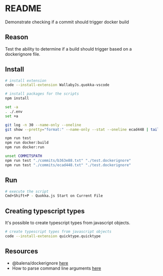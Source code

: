 # README

Demonstrate checking if a commit should trigger docker build  

## Reason

Test the ability to determine if a build should trigger based on a dockerignore file.  

## Install

```sh
# install extension
code --install-extension WallabyJs.quokka-vscode
```

```sh
# install packages for the scripts
npm install

set -a  
. ./.env
set +a

git log -n 30 --name-only --oneline                              
git show --pretty="format:" --name-only --stat --oneline ecad448 | tail -n +2 > "./commits/ecad448.txt"

npm run test         
npm run docker:build         
npm run docker:run

unset COMMITSPATH   
npm run test "./commits/b363e88.txt" "./test.dockerignore"     
npm run test "./commits/ecad448.txt" "./test.dockerignore"    
```

## Run

```sh
# execute the script
Cmd+Shift+P - Quokka.js Start on Current File
```

## Creating typescript types

It's possible to create typescript types from javascript objects.

```sh
# create typescript types from javascript objects
code --install-extension quicktype.quicktype
```

## Resources

- @balena/dockerignore [here](https://www.npmjs.com/package/@balena/dockerignore)  
- How to parse command line arguments [here](https://nodejs.org/en/knowledge/command-line/how-to-parse-command-line-arguments/)  

